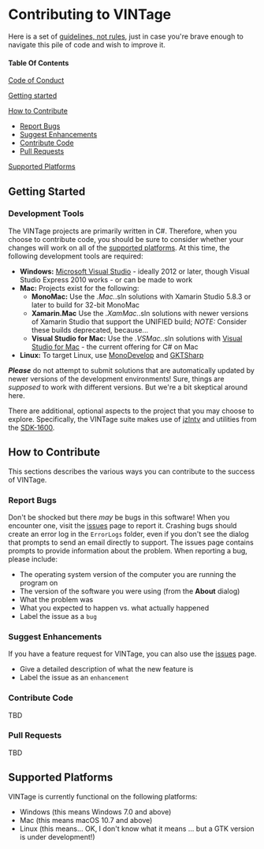 # Contributing to VINTage

Here is a set of [guidelines, not rules](https://www.youtube.com/watch?v=b6kgS_AwuH0), just in case you're brave enough to navigate this pile of code and wish to improve it.

#### Table Of Contents

[Code of Conduct](CODE_OF_CONDUCT.md)

[Getting started](#getting-started)

[How to Contribute](#how-to-contribute)
  * [Report Bugs](#report-bugs)
  * [Suggest Enhancements](#suggest-enhancements)
  * [Contribute Code](#contribute-code)
  * [Pull Requests](#pull-requests)

[Supported Platforms](#supported-platforms)

## Getting Started

### Development Tools

The VINTage projects are primarily written in C#. Therefore, when you choose to contribute code, you should be sure to consider whether your changes will work on all of the [supported platforms](#supported-platforms). At this time, the following development tools are required:

* **Windows:** [Microsoft Visual Studio](https://www.visualstudio.com/downloads/) - ideally 2012 or later, though Visual Studio Express 2010 works - or can be made to work
* **Mac:** Projects exist for the following:
  * **MonoMac:** Use the *.Mac.*.sln solutions with Xamarin Studio 5.8.3 or later to build for 32-bit MonoMac
  * **Xamarin.Mac** Use the *.XamMac.*.sln solutions with newer versions of Xamarin Studio that support the UNIFIED build; *NOTE:* Consider these builds deprecated, because...
  * **Visual Studio for Mac:** Use the *.VSMac.*.sln solutions with [Visual Studio for Mac](https://www.visualstudio.com/vs/visual-studio-mac/) - the current offering for C# on Mac
* **Linux:** To target Linux, use [MonoDevelop](http://www.monodevelop.com/) and [GKTSharp](http://www.monodevelop.com/)

***Please*** do not attempt to submit solutions that are automatically updated by newer versions of the development environments! Sure, things are *supposed* to work with different versions. But we're a bit skeptical around here.

There are additional, optional aspects to the project that you may choose to explore. Specifically, the VINTage suite makes use of [jzIntv](http://spatula-city.org/~im14u2c/intv/) and utilities from the [SDK-1600](http://sdk-1600.spatula-city.org/). 

## How to Contribute

This sections describes the various ways you can contribute to the success of VINTage.

### Report Bugs

Don't be shocked but there *may* be bugs in this software! When you encounter one, visit the [issues](https://github.com/intvsteve/VINTage/issues) page to report it. Crashing bugs should create an error log in the `ErrorLogs` folder, even if you don't see the dialog that prompts to send an email directly to support. The issues page contains prompts to provide information about the problem. When reporting a bug, please include:

* The operating system version of the computer you are running the program on
* The version of the software you were using (from the **About** dialog)
* What the problem was
* What you expected to happen vs. what actually happened
* Label the issue as a `bug`

### Suggest Enhancements

If you have a feature request for VINTage, you can also use the [issues](https://github.com/intvsteve/VINTage/issues) page.

* Give a detailed description of what the new feature is
* Label the issue as an `enhancement`

### Contribute Code

TBD

### Pull Requests

TBD

## Supported Platforms

VINTage is currently functional on the following platforms:

* Windows (this means Windows 7.0 and above)
* Mac (this means macOS 10.7 and above)
* Linux (this means... OK, I don't know what it means ... but a GTK version is under development!)
